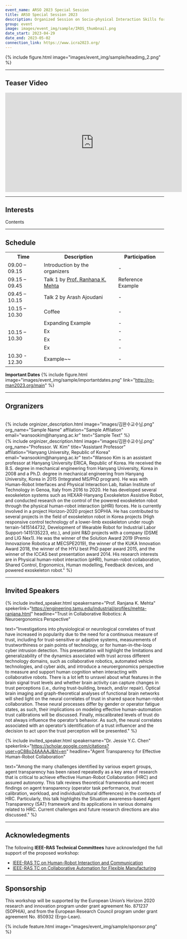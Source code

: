 ```yaml
---
event_name: ARSO 2023 Special Session
title: ARSO Special Session 2023
description: Organized Session on Socio-physical Interaction Skills for Cooperative Human-Robot Systems in Agile Production
group: event
image: images/event_img/sample/IROS_thumbnail.png
date_start: 2023-04-29
date_end: 2023-05-02
connection_link: https://www.icra2023.org/
---
```


{%
  include figure.html
  image="images/event_img/sample/headimg_2.png"
%}





***
## <i class="fas fa-play-circle"></i>**Teaser Video**

<!-- Extract the html code from Youtube "share","퍼가기" -->
<iframe width="560" height="315" src="https://www.youtube.com/embed/EjHqnF74KZg" title="YouTube video player" frameborder="0" allow="accelerometer; autoplay; clipboard-write; encrypted-media; gyroscope; picture-in-picture; web-share" allowfullscreen></iframe>

***

## <i class="fas fa-lightbulb"></i> **Interests**

Contents

***
## <i class="fas fa-calendar-alt"></i> **Schedule**

<table>
  <tr>
    <th scope="col">Time</th>
    <th scope="col">Description</th>
    <th scope="col">Participation</th>
  </tr>
  <tr>
    <td >09.00 – 09.15</td>
    <td>Introduction by the organizers</td>
    <td>-</td>
  </tr>
  <tr>
    <td>09.15 – 09.45</td>
    <td>Talk 1 by <a href="https://scholar.google.com/citations?user=Khg_OvoAAAAJ&hl=en">Prof. Ranhana K. Mehta</a></td>
    <td>Reference Example</td>
  </tr>
  <tr>
    <td>09.45 – 10.15</td>
    <td>Talk 2 by Arash Ajoudani</td>
    <td>-</td>
  </tr>
  <tr>
    <td>10.15 – 10.30</td>
    <td>Coffee</td>
    <td>-</td>
  </tr>
  <tr>
    <td rowspan="4">10.15 – 10.30</td>
    <td>Expanding Example</td>
    <td>-</td>
  </tr>
  <tr>
    <td>Ex</td>
    <td>-</td>
  </tr> 
  <tr>
    <td>Ex</td>
    <td>-</td>
  </tr> 
  <tr>
    <td>Ex</td>
    <td>-</td>
  </tr> 
  <tr>
    <td>10.30 - 12.30</td>
    <td>Example~~</td>
    <td>-</td>
  </tr>

  
</table>




**Important Dates**
{%
  include figure.html
  image="images/event_img/sample/importantdates.png"
  link="http://ro-man2023.org/main"
%}


***
## <i class="far fa-grin"></i> **Orgranizers**



<br>
{%
  include orginizer_description.html
  image="images/김완수교수님.png"
  org_name="Sample Name"
  affilation="Sample Affilation"
  email="wansookim@hanyang.ac.kr"
  text="Sample Text"
%}

<br>
{%
  include orginizer_description.html
  image="images/김완수교수님.png"
  org_name="Professor. W. Kim"
  title="Assistant Professor"
  affilation="Hanyang University, Republic of Korea"
  email="wansookim@hanyang.ac.kr"
  text="Wansoo Kim is an assistant professor at Hanyang University ERICA, Republic of Korea. He received the B.S. degree in mechanical engineering from Hanyang University, Korea in 2008 and a Ph.D. degree in mechanical engineering from Hanyang University, Korea in 2015 (Integrated MS/PhD program). He was with Human-Robot Interfaces and Physical Interaction Lab, Italian Institute of Technology in Genoa, Italy from 2016 to 2020. He has developed several exoskeleton systems such as HEXAR-Hanyang Exoskeleton Assistive Robot, and conducted research on the control of the powered exoskeleton robot through the physical human-robot interaction (pHRI) forces. He is currently involved in a project Horizon-2020 project SOPHIA. He has contributed to several projects in the field of exoskeleton robot in Korea projects (High responsive control technology of a lower-limb exoskeleton under rough terrain-1415144732, Development of Wearable Robot for Industrial Labor Support-1415135223, etc.), and joint R&D projects with a company (DSME and LIG Nex1). He was the winner of the Solution Award 2019 (Premio Innovazione Robotica at MECSPE2019), the winner of the KUKA Innovation Award 2018, the winner of the HYU best PhD paper award 2015, and the winner of the ICCAS best presentation award 2014. His research interests are in Physical human-robot interaction (pHRI), human-robot collaboration, Shared Control, Ergonomics, Human modelling, Feedback devices, and powered exoskeleton robot."
%}









***
## <i class="fas fa-microphone-alt"></i> **Invited Speakers**

{%
  include invited_speaker.html
  speakername="Prof. Ranjana K. Mehta"
  spekerlink="https://engineering.tamu.edu/industrial/profiles/mehta-ranjana.html"
  headline="Trust in Collaborative Robotics: A Neuroergonomics Perspective"

  text="Investigations into physiological or neurological correlates of trust have increased in popularity due to the need for a continuous measure of trust, including for trust-sensitive or adaptive systems, measurements of trustworthiness or pain points of technology, or for human-in-the-loop cyber intrusion detection. This presentation will highlight the limitations and generalizability of the dynamics associated with trust across different technology domains, such as collaborative robotics, automated vehicle technologies, and cyber aids, and introduce a neuroergonomics perspective to measure and support human cognition when interacting with collaborative robots. There is a lot left to unravel about what features in the brain signal trust levels and whether brain activity can capture changes in trust perceptions (i.e., during trust-building, breach, and/or repair). Optical brain imaging and graph-theoretical analyses of functional brain networks will shed light on the neural correlates of trust in shared space human-robot collaboration. These neural processes differ by gender or operator fatigue states, as such, their implications on modeling effective human-automation trust calibrations will be discussed. Finally, miscalibrated levels of trust do not always influence the operator’s behavior. As such, the neural correlates associated with an operator’s identification of a trust influencer and the decision to act upon the trust perception will be presented."
%}



{%
  include invited_speaker.html
  speakername="Dr. Jessie Y.C. Chen"
  spekerlink="https://scholar.google.com/citations?user=gC88o24AAAAJ&hl=en"
  headline="Agent Transparency for Effective Human-Robot Collaboration"

  text="Among the many challenges identified by various expert groups, agent transparency has been raised repeatedly as a key area of research that is critical to achieve effective Human-Robot Collaboration (HRC) and assured autonomy. This talk reviews theoretical frameworks and recent findings on agent transparency (operator task performance, trust calibration, workload, and individual/cultural differences) in the contexts of HRC. Particularly, this talk highlights the Situation awareness-based Agent Transparency (SAT) framework and its applications in various domains related to HRC. Current challenges and future research directions are also discussed."
%}




***
## <i class="fas fa-edit"></i> **Acknowledegments**

The following **IEEE-RAS Technical Committees** have acknowledged the full support of the proposed workshop:   
- [IEEE-RAS TC on Human-Robot Interaction and Communication](https://www.ieee-ras.org/human-robot-interaction-coordination)
- [IEEE-RAS TC on Collaborative Automation for Flexible Manufacturing](https://www.ieee-ras.org/collaborative-automation-for-flexible-manufacturing)


***

## <i class="fas fa-money-bill-wave-alt"></i> **Sponsorship**


This workshop will be supported by the European Union’s Horizon 2020 research and innovation program under grant agreement No. 871237 (SOPHIA), and from the European Research Council program under grant agreement No. 850932 (Ergo-Lean).


{%
  include feature.html
  image="images/event_img/sample/sponsor.png"
%}
